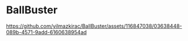 # BallBuster
 


https://github.com/yilmazkirac/BallBuster/assets/116847038/03638448-089b-4571-9add-6160638954ad

